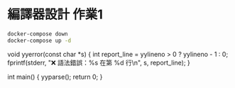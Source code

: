 # 編譯器設計 作業1
```bash
docker-compose down
docker-compose up -d
```

void yyerror(const char *s) {
    int report_line = yylineno > 0 ? yylineno - 1 : 0;
    fprintf(stderr, "❌ 語法錯誤：%s 在第 %d 行\n", s, report_line);
}

int main() {
    yyparse();
    return 0;
}